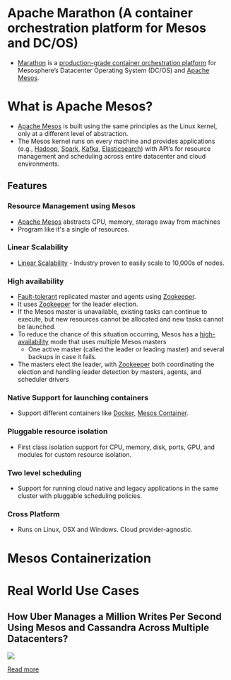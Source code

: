 # Apache Marathon (A container orchestration platform for Mesos and DC/OS)
- [Marathon](https://mesosphere.github.io/marathon/) is a [production-grade container orchestration platform](Readme.md) for Mesosphere’s Datacenter Operating System (DC/OS) and [Apache Mesos](https://mesos.apache.org/).

# What is Apache Mesos? 
- [Apache Mesos](https://mesos.apache.org/) is built using the same principles as the Linux kernel, only at a different level of abstraction. 
- The Mesos kernel runs on every machine and provides applications (e.g., [Hadoop](../6_BigData/ApacheHadoop), [Spark](../6_BigData/DataProcessing/ApacheSpark/Readme.md), [Kafka](../4_MessageBrokersEDA/Kafka/Readme.md), [Elasticsearch](../3_Databases/9_Search-Databases/ElasticSearch)) with API’s for resource management and scheduling across entire datacenter and cloud environments.

## Features

### Resource Management using Mesos
- [Apache Mesos](https://mesos.apache.org/) abstracts CPU, memory, storage away from machines
- Program like it's a single of resources.

### Linear Scalability
- [Linear Scalability](../3_Databases/3_Scalability-Techniques/Readme.md) - Industry proven to easily scale to 10,000s of nodes.

### High availability
- [Fault-tolerant](../7a_HighAvailability/Readme.md) replicated master and agents using [Zookeeper](../10_ClusterCoordination/ApacheZookeeper.md).
- It uses [Zookeeper](../10_ClusterCoordination/ApacheZookeeper.md) for the leader election.
- If the Mesos master is unavailable, existing tasks can continue to execute, but new resources cannot be allocated and new tasks cannot be launched. 
- To reduce the chance of this situation occurring, Mesos has a [high-availability](../7a_HighAvailability/Readme.md) mode that uses multiple Mesos masters
  - One active master (called the leader or leading master) and several backups in case it fails. 
- The masters elect the leader, with [Zookeeper](../10_ClusterCoordination/ApacheZookeeper.md) both coordinating the election and handling leader detection by masters, agents, and scheduler drivers

### Native Support for launching containers 
- Support different containers like [Docker](Docker/Readme.md), [Mesos Container](#mesos-containerization).

### Pluggable resource isolation
- First class isolation support for CPU, memory, disk, ports, GPU, and modules for custom resource isolation.

### Two level scheduling
- Support for running cloud native and legacy applications in the same cluster with pluggable scheduling policies.

### Cross Platform
- Runs on Linux, OSX and Windows. Cloud provider-agnostic.

# Mesos Containerization

# Real World Use Cases

## How Uber Manages a Million Writes Per Second Using Mesos and Cassandra Across Multiple Datacenters?

![](https://github.com/Anshul619/Real-World-Tech-Stacks/tree/main/Uber/UberCasandraMesos/assets/uber-casandra-mesos.png)

[Read more](https://github.com/Anshul619/Real-World-Tech-Stacks/tree/main/Uber/UberCasandraMesos/Readme.md)